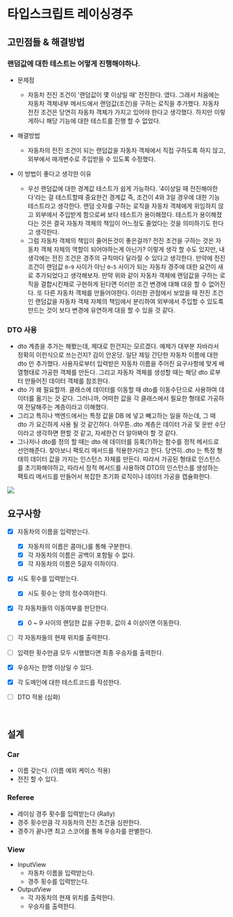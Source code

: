# 타입스크립트 레이싱경주

## 고민점들 & 해결방법

### 랜덤값에 대한 테스트는 어떻게 진행해야하나.

- 문제점

  - 자동차 전진 조건이 '랜덤값이 몇 이상일 때' 전진한다. 였다. 그래서 처음에는 자동차 객체내부 메서드에서 랜덤값(조건)을 구하는 로직을 추가했다. 자동차 전진 조건은 당연히 자동차 객체가 가지고 있어야 한다고 생각했다. 하지만 이렇게하니 해당 기능에 대한 테스트를 진행 할 수 없었다.

- 해결방법

  - 자동차의 전진 조건이 되는 랜덥값을 자동차 객체에서 직접 구하도록 하지 않고, 외부에서 매개변수로 주입받을 수 있도록 수정했다.

- 이 방법이 좋다고 생각한 이유
  - 우선 랜덤값에 대한 경계값 테스트가 쉽게 가능하다. '4이상일 때 전진해야한다'라는 걸 테스트할때 중요한건 경계값 즉, 조건이 4와 3일 경우에 대한 기능 테스트라고 생각한다. 랜덤 숫자를 구하는 로직을 자동차 객체에게 위임하지 않고 외부에서 주입받게 함으로써 보다 테스트가 용이해졌다. 테스트가 용이해졌다는 것은 결국 자동차 객체의 책임이 어느정도 줄었다는 것을 의미하기도 한다고 생각한다.
  - 그럼 자동차 객체의 책임이 줄어든것이 좋은걸까? 전진 조건을 구하는 것은 자동차 객체 자체의 역할이 되어야하는게 아닌가? 이렇게 생각 할 수도 있지만, 내 생각에는 전진 조건은 경주의 규칙마다 달라질 수 있다고 생각한다. 만약에 전진 조건이 랜덤값 `0~9` 사이가 아닌 `0~5` 사이가 되는 자동차 경주에 대한 요건이 새로 추가되었다고 생각해보자. 만약 위와 같이 자동차 객체에 랜덤값을 구하는 로직을 결합시킨채로 구현하게 된다면 이러한 조건 변경에 대해 대응 할 수 없어진다. 또 다른 자동차 객체를 만들어야한다. 이러한 관점에서 보았을 때 전진 조건인 랜덤값을 자동차 객체 자체의 책임에서 분리하여 외부에서 주입할 수 있도록 만드는 것이 보다 변경에 유연하게 대응 할 수 있을 것 같다.

### DTO 사용

- dto 계층을 추가는 해봤는데, 제대로 한건지는 모르겠다. 예제가 대부분 자바라서 정확히 이런식으로 쓰는건지? 감이 안온당. 일단 제일 간단한 자동차 이름에 대한 dto 만 추가했다. 사용자로부터 입력받은 자동차 이름을 주어진 요구사항에 맞게 배열형태로 가공한 객체를 만든다. 그리고 자동차 객체를 생성할 때는 해당 dto 로부터 만들어진 데이터 객체를 참조한다.
- dto 가 왜 필요할까. 클래스에 데이터를 이동할 때 dto를 이동수단으로 사용하여 데이터를 옮기는 것 같다. 그러니까, 어떠한 값을 각 클래스에서 필요한 형태로 가공하여 전달해주는 계층이라고 이해했다.
- 그리고 특히나 백엔드에서는 특정 값을 DB 에 넣고 빼고하는 일을 하는데, 그 때 dto 가 요긴하게 사용 될 것 같긴하다. 아무튼..dto 계층은 데이터 가공 및 운반 수단이라고 생각하면 편할 것 같고, 자세한건 더 알아봐야 할 것 같다.
- 그나저나 dto를 정의 할 때는 dto 에 데이터를 등록(?)하는 함수를 정적 메서드로 선언해준다. 찾아보니 팩토리 메서드를 적용한거라고 한다. 당연히..dto 는 특정 형태의 데이터 값을 가지는 인스턴스 자체를 만든다. 따라서 가공된 형태로 인스턴스를 초기화해야하고, 따라서 정적 메서드를 사용하여 DTO의 인스턴스를 생성하는 팩토리 메서드를 만들어서 복잡한 초기화 로직이나 데이터 가공을 캡슐화한다.

![](https://velog.velcdn.com/images/witwint/post/bb43a481-6abc-4be7-af25-8619781cf283/image.PNG)

## 요구사항

- [x] 자동차의 이름을 입력받는다.
  - [x] 자동차의 이름은 콤마(,)를 통해 구분한다.
  - [x] 각 자동차의 이름은 공백이 포함될 수 없다.
  - [x] 각 자동차의 이름은 5글자 이하이다.
- [x] 시도 횟수를 입력받는다.
  - [x] 시도 횟수는 양의 정수여야한다.
- [x] 각 자동차들의 이동여부를 판단한다.
  - [x] 0 ~ 9 사이의 랜덤한 값을 구한후, 값이 4 이상이면 이동한다.
- [ ] 각 자동차들의 현재 위치를 출력한다.
- [ ] 입력한 횟수만큼 모두 시행했다면 최종 우승자를 출력한다.
- [x] 우승자는 한명 이상일 수 있다.

- [x] 각 도메인에 대한 테스트코드를 작성한다.
- [ ] DTO 적용 (심화)

<br/>

## 설계

### Car

- 이름 갖는다. (이름 예외 케이스 적용)
- 전진 할 수 있다.

### Referee

- 레이싱 경주 횟수를 입력받는다 (Rally)
- 경주 횟수만큼 각 자동차의 전진 조건을 심판한다.
- 경주가 끝나면 최고 스코어를 통해 우승자를 판별한다.

### View

- InputView
  - 자동차 이름을 입력받는다.
  - 경주 횟수를 입력받는다.
- OutputView
  - 각 자동차의 현재 위치를 출력한다.
  - 우승자를 출력한다.
